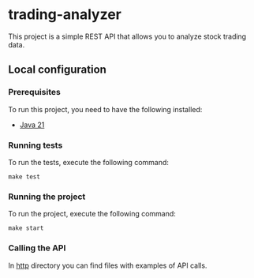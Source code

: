 # trading-analyzer

This project is a simple REST API that allows you to analyze stock trading data.

## Local configuration

### Prerequisites

To run this project, you need to have the following installed:
* [Java 21](https://www.oracle.com/java/technologies/javase/jdk21-archive-downloads.html)

### Running tests

To run the tests, execute the following command:

```shell
make test
```

### Running the project

To run the project, execute the following command:

```shell
make start
```

### Calling the API

In [http](./http) directory you can find files with examples of API calls.
